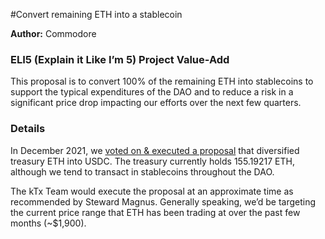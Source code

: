 #Convert remaining ETH into a stablecoin

**Author:** Commodore

### ELI5 (Explain it Like I’m 5) Project Value-Add

This proposal is to convert 100% of the remaining ETH into stablecoins to support the typical expenditures of the DAO and to reduce a risk in a significant price drop impacting our efforts over the next few quarters.

### **************Details**************

In December 2021, we [voted on & executed a proposal](https://snapshot.org/#/krausehouse.eth/proposal/0xd9783d0fae06fd023b6fd8fca23ed48db5215d1cb24d99a92ed4c30675b70a72) that diversified treasury ETH into USDC. The treasury currently holds 155.19217 ETH, although we tend to transact in stablecoins throughout the DAO.

The kTx Team would execute the proposal at an approximate time as recommended by Steward Magnus. Generally speaking, we’d be targeting the current price range that ETH has been trading at over the past few months (~$1,900).